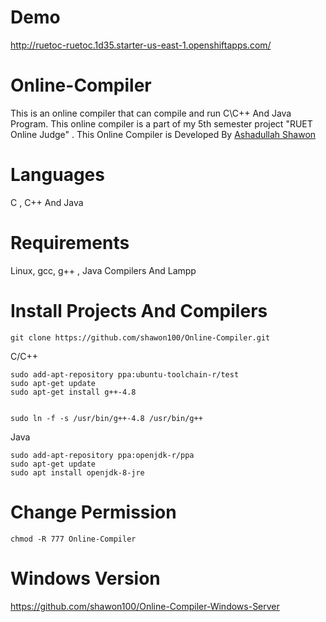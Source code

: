 # Demo

http://ruetoc-ruetoc.1d35.starter-us-east-1.openshiftapps.com/


# Online-Compiler

This is an online compiler that can compile and run C\C++ And Java Program. This online compiler is a part of my 5th semester project
"RUET Online Judge" . This Online Compiler is Developed By <a href="http://fb.com/ashadullah.shawon">Ashadullah Shawon</a>

# Languages
C , C++ And Java

# Requirements

Linux, gcc, g++ , Java Compilers And Lampp


# Install Projects And Compilers

```
git clone https://github.com/shawon100/Online-Compiler.git

```

C/C++
```
sudo add-apt-repository ppa:ubuntu-toolchain-r/test
sudo apt-get update
sudo apt-get install g++-4.8


sudo ln -f -s /usr/bin/g++-4.8 /usr/bin/g++

```

Java
```
sudo add-apt-repository ppa:openjdk-r/ppa  
sudo apt-get update   
sudo apt install openjdk-8-jre
```
# Change Permission
```
chmod -R 777 Online-Compiler
```

# Windows Version
https://github.com/shawon100/Online-Compiler-Windows-Server
